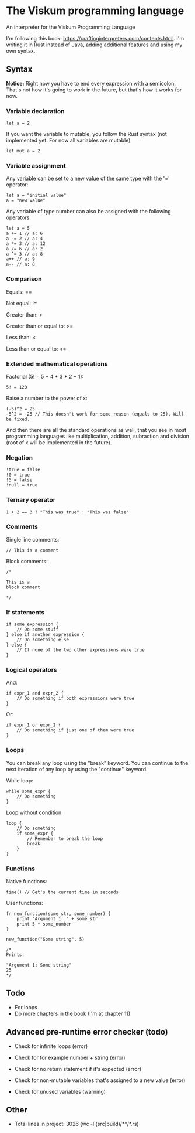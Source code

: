 # The Viskum programming language

An interpreter for the Viskum Programming Language

I'm following this book: https://craftinginterpreters.com/contents.html. I'm writing it in Rust instead of Java, adding additional features and using my own syntax.

## Syntax

<b>Notice:</b> Right now you have to end every expression with a semicolon. That's not how it's going to work in the future, but that's how it works for now.

### Variable declaration

```
let a = 2
```

If you want the variable to mutable, you follow the Rust syntax (not implemented yet. For now all variables are mutable)

```
let mut a = 2
```

### Variable assignment

Any variable can be set to a new value of the same type with the '=' operator:

```
let a = "initial value"
a = "new value"
```

Any variable of type number can also be assigned with the following operators:

```
let a = 5
a += 1 // a: 6
a -= 2 // a: 4
a *= 3 // a: 12
a /= 6 // a: 2
a ^= 3 // a: 8
a++ // a: 9
a-- // a: 8
```

### Comparison

Equals: ==

Not equal: !=

Greater than: >

Greater than or equal to: >=

Less than: <

Less than or equal to: <=

### Extended mathematical operations

Factorial (5! = 5 \* 4 \* 3 \* 2 \* 1):

```
5! = 120
```

Raise a number to the power of x:

```
(-5)^2 = 25
-5^2 = -25 // This doesn't work for some reason (equals to 25). Will be fixed.
```

And then there are all the standard operations as well, that you see in most programming languages like multiplication, addition, subraction and division (root of x will be implemented in the future).

### Negation

```
!true = false
!0 = true
!5 = false
!null = true
```

### Ternary operator

```
1 + 2 == 3 ? "This was true" : "This was false"
```

### Comments

Single line comments:

```
// This is a comment
```

Block comments:

```
/*

This is a
block comment

*/
```

### If statements

```
if some_expression {
    // Do some stuff
} else if another_expression {
    // Do something else
} else {
    // If none of the two other expressions were true
}
```

### Logical operators

And:

```
if expr_1 and expr_2 {
    // Do something if both expressions were true
}
```

Or:

```
if expr_1 or expr_2 {
    // Do something if just one of them were true
}
```

### Loops

You can break any loop using the "break" keyword.
You can continue to the next iteration of any loop by using the "continue" keyword.

While loop:

```
while some_expr {
    // Do something
}
```

Loop without condition:

```
loop {
    // Do something
    if some_expr {
        // Remember to break the loop
        break
    }
}
```

### Functions

Native functions:

```
time() // Get's the current time in seconds
```

User functions:

```
fn new_function(some_str, some_number) {
    print "Argument 1: " + some_str
    print 5 * some_number
}

new_function("Some string", 5)

/*
Prints:

"Argument 1: Some string"
25
*/

```

## Todo

- For loops
- Do more chapters in the book (I'm at chapter 11)

## Advanced pre-runtime error checker (todo)

- Check for infinite loops (error)
- Check for for example number + string (error)
- Check for no return statement if it's expected (error)
- Check for non-mutable variables that's assigned to a new value (error)

- Check for unused variables (warning)

## Other

- Total lines in project: 3026 (wc -l (src|build)/\*\*/\*.rs)
